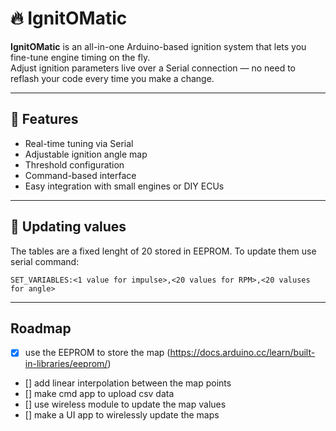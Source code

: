 # 🔥 IgnitOMatic

**IgnitOMatic** is an all-in-one Arduino-based ignition system that lets you fine-tune engine timing on the fly.  
Adjust ignition parameters live over a Serial connection — no need to reflash your code every time you make a change.

---

## 🚀 Features

- Real-time tuning via Serial
- Adjustable ignition angle map
- Threshold configuration
- Command-based interface
- Easy integration with small engines or DIY ECUs

---

## 🧪 Updating values

The tables are a fixed lenght of 20 stored in EEPROM. To update them use serial command:
```text
SET_VARIABLES:<1 value for impulse>,<20 values for RPM>,<20 valuses for angle>
```

---

## Roadmap

- [x] use the EEPROM to store the map (https://docs.arduino.cc/learn/built-in-libraries/eeprom/)
- [] add linear interpolation between the map points
- [] make cmd app to upload csv data
- [] use wireless module to update the map values
- [] make a UI app to wirelessly update the maps